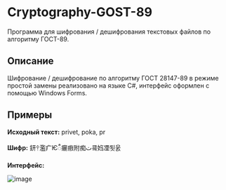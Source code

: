 # Cryptography-GOST-89
Программа для шифрования / дешифрования текстовых файлов по алгоритму ГОСТ-89.
## Описание
Шифрование / дешифрование по алгоритму ГОСТ 28147-89 в режиме простой замены реализовано на языке C#, интерфейс оформлен с помощью Windows Forms.
## Примеры
<strong>Исходный текст:</strong> privet, poka, pr

<strong>Шифр:</strong> 鈃ᛳ濫疒Ѥᬷ㿛㾲附痴ٺ쿜㛀凐툇욼

<strong>Интерфейс:</strong>

![image](https://user-images.githubusercontent.com/76095519/214585054-9fbc4666-b005-4793-a152-e7ef8705899b.png)
